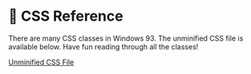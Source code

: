# 🎨 CSS Reference

There are many CSS classes in Windows 93. The unminified CSS file is available below. Have fun reading through all the classes!

[Unminified CSS File](assets/sys42.css)